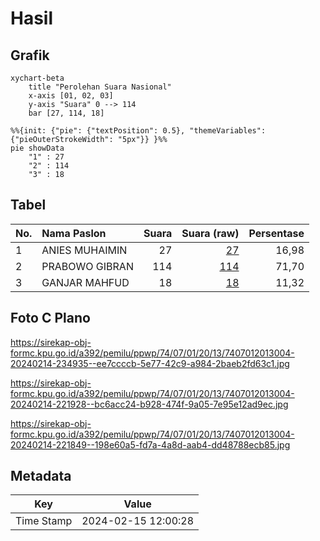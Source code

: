 # Hasil

## Grafik

```mermaid
xychart-beta
    title "Perolehan Suara Nasional"
    x-axis [01, 02, 03]
    y-axis "Suara" 0 --> 114
    bar [27, 114, 18]
```

```mermaid
%%{init: {"pie": {"textPosition": 0.5}, "themeVariables": {"pieOuterStrokeWidth": "5px"}} }%%
pie showData
    "1" : 27
    "2" : 114
    "3" : 18
```

## Tabel

| No. | Nama Paslon    | Suara | Suara (raw) | Persentase |
|:--- |:-------------- | -----:| -----------:| ----------:|
| 1   | ANIES MUHAIMIN | 27    | [27][p-1]   | 16,98      |
| 2   | PRABOWO GIBRAN | 114   | [114][p-2]  | 71,70      |
| 3   | GANJAR MAHFUD  | 18    | [18][p-3]   | 11,32      |


[p-1]: https://github.com/gigit-pemilu/pemilu-2024/blob/main/pilpres/hitung-suara/sub/74-sulawesi-tenggara/sub/07-wakatobi/sub/01-wangi-wangi/sub/2013-longa/sub/004-tps/sub/paslon-1.txt
[p-2]: https://github.com/gigit-pemilu/pemilu-2024/blob/main/pilpres/hitung-suara/sub/74-sulawesi-tenggara/sub/07-wakatobi/sub/01-wangi-wangi/sub/2013-longa/sub/004-tps/sub/paslon-2.txt
[p-3]: https://github.com/gigit-pemilu/pemilu-2024/blob/main/pilpres/hitung-suara/sub/74-sulawesi-tenggara/sub/07-wakatobi/sub/01-wangi-wangi/sub/2013-longa/sub/004-tps/sub/paslon-3.txt

## Foto C Plano

https://sirekap-obj-formc.kpu.go.id/a392/pemilu/ppwp/74/07/01/20/13/7407012013004-20240214-234935--ee7ccccb-5e77-42c9-a984-2baeb2fd63c1.jpg

https://sirekap-obj-formc.kpu.go.id/a392/pemilu/ppwp/74/07/01/20/13/7407012013004-20240214-221928--bc6acc24-b928-474f-9a05-7e95e12ad9ec.jpg

https://sirekap-obj-formc.kpu.go.id/a392/pemilu/ppwp/74/07/01/20/13/7407012013004-20240214-221849--198e60a5-fd7a-4a8d-aab4-dd48788ecb85.jpg


## Metadata

| Key        | Value               |
| ---------- | ------------------- |
| Time Stamp | 2024-02-15 12:00:28 |



